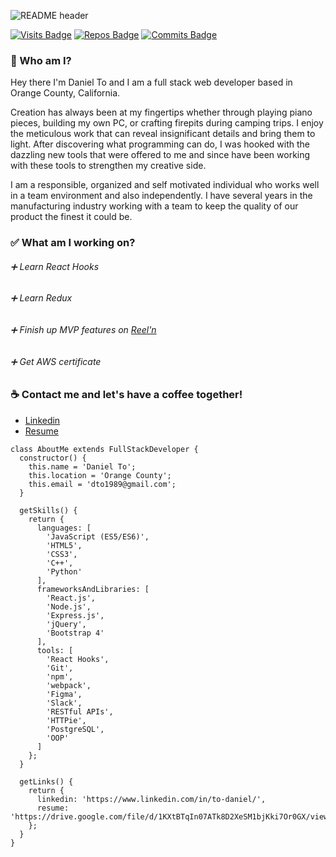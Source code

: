 ![README header](https://user-images.githubusercontent.com/82009814/128755231-cc45721a-63a5-429e-8427-e7c0da1a14de.png)

[![Visits Badge](https://badges.pufler.dev/visits/theDanielTo/theDanielTo)](https://badges.pufler.dev)
[![Repos Badge](https://badges.pufler.dev/repos/theDanielTo)](https://badges.pufler.dev)
[![Commits Badge](https://badges.pufler.dev/commits/monthly/theDanielTo)](https://badges.pufler.dev)

### :thought_balloon: Who am I?

Hey there I'm Daniel To and I am a full stack web developer based in Orange County, California.

Creation has always been at my fingertips whether through playing piano pieces, building my own PC, or crafting firepits during camping trips. I enjoy the meticulous work that can reveal insignificant details and bring them to light. After discovering what programming can do, I was hooked with the dazzling new tools that were offered to me and since have been working with these tools to strengthen my creative side.

I am a responsible, organized and self motivated individual who works well in a team environment and also independently. I have several years in the manufacturing industry working with a team to keep the quality of our product the finest it could be.

### :white_check_mark: What am I working on?
###### :heavy_plus_sign: Learn React Hooks
###### :heavy_plus_sign: Learn Redux
###### :heavy_plus_sign: Finish up MVP features on [Reel'n ](https://github.com/theDanielTo/Reeln)
###### :heavy_plus_sign: Get AWS certificate

### :coffee: Contact me and let's have a coffee together!
- [Linkedin](https://www.linkedin.com/in/to-daniel/)
- [Resume](https://drive.google.com/file/d/1KXtBTqIn07ATk8D2XeSM1bjKki7Or0GX/view)

```
class AboutMe extends FullStackDeveloper {
  constructor() {
    this.name = 'Daniel To';
    this.location = 'Orange County';
    this.email = 'dto1989@gmail.com';
  }
  
  getSkills() {
    return {
      languages: [
        'JavaScript (ES5/ES6)',
        'HTML5',
        'CSS3',
        'C++',
        'Python'
      ],
      frameworksAndLibraries: [
        'React.js',
        'Node.js',
        'Express.js',
        'jQuery',
        'Bootstrap 4'
      ],
      tools: [
        'React Hooks',
        'Git',
        'npm',
        'webpack',
        'Figma',
        'Slack',
        'RESTful APIs',
        'HTTPie',
        'PostgreSQL',
        'OOP'
      ]
    };
  }
  
  getLinks() {
    return {
      linkedin: 'https://www.linkedin.com/in/to-daniel/',
      resume: 'https://drive.google.com/file/d/1KXtBTqIn07ATk8D2XeSM1bjKki7Or0GX/view'
    };
  }
}
```
